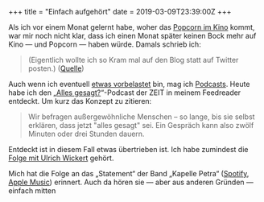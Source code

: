 +++
title = "Einfach aufgehört"
date = 2019-03-09T23:39:00Z
+++

Als ich vor einem Monat gelernt habe, woher das [Popcorn im Kino](https://twitter.com/zeitschlag/status/1094654285953019906) kommt, war mir noch nicht klar, dass ich einen Monat später keinen Bock mehr auf Kino — und Popcorn — haben würde. Damals schrieb ich:

> (Eigentlich wollte ich so Kram mal auf den Blog statt auf Twitter posten.) ([Quelle](https://twitter.com/zeitschlag/status/1094655474081910784))

Auch wenn ich eventuell [etwas vorbelastet](https://codestammtis.ch) bin, mag ich [Podcasts](https://de.wikipedia.org/wiki/Podcast). Heute habe ich den „[Alles gesagt?](https://www.zeit.de/serie/alles-gesagt)“-Podcast der ZEIT in meinem Feedreader entdeckt. Um kurz das Konzept zu zitieren:

> Wir befragen außergewöhnliche Menschen – so lange, bis sie selbst erklären, dass jetzt "alles gesagt" sei. Ein Gespräch kann also zwölf Minuten oder drei Stunden dauern.

Entdeckt ist in diesem Fall etwas übertrieben ist. Ich habe zumindest die [Folge mit Ulrich Wickert](https://www.zeit.de/gesellschaft/2019-03/2019-03-ulrich-wickert-alles-gesagt) gehört. 


Mich hat die Folge an das „Statement“ der Band „Kapelle Petra“ ([Spotify](https://open.spotify.com/track/3hNnGPeeVDvMacFJxWsnRZ?si=Si7S-zK2Rb-C37pwijFmtQ), [Apple Music](https://itunes.apple.com/de/album/statement/1060653633?i=1060654169)) erinnert. Auch da hören sie — aber aus anderen Gründen — einfach mitten